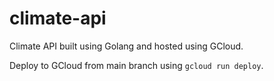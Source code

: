 # climate-api

Climate API built using Golang and hosted using GCloud.

Deploy to GCloud from main branch using `gcloud run deploy`.

